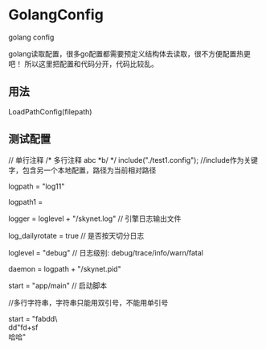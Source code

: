 # GolangConfig
golang config

golang读取配置，很多go配置都需要预定义结构体去读取，很不方便配置热更吧！
所以这里把配置和代码分开，代码比较乱。
## 用法
LoadPathConfig(filepath)
## 测试配置
// 单行注释
/* 多行注释
    abc
    *b/
*/
include("./test1.config");  //include作为关键字，包含另一个本地配置，路径为当前相对路径

logpath = "log11"

logpath1 = 

logger = loglevel + "/skynet.log"	// 引擎日志输出文件

log_dailyrotate = true				// 是否按天切分日志

loglevel = "debug"					// 日志级别: debug/trace/info/warn/fatal

daemon = logpath + "/skynet.pid"

start = "app/main"					// 启动脚本

//多行字符串，字符串只能用双引号，不能用单引号

start = "fabdd\   
dd\"fd+sf\
哈哈"  



